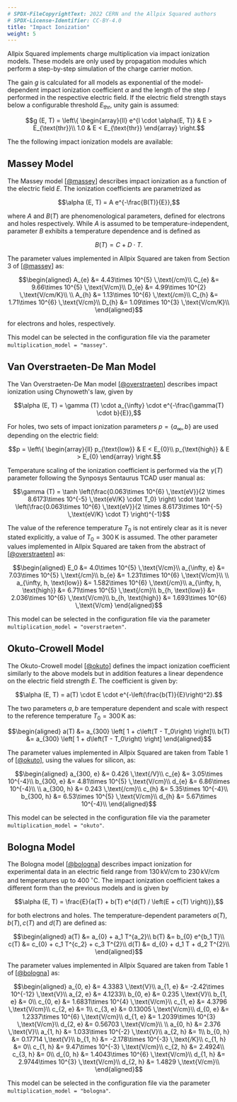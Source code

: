 ```yaml
---
# SPDX-FileCopyrightText: 2022 CERN and the Allpix Squared authors
# SPDX-License-Identifier: CC-BY-4.0
title: "Impact Ionization"
weight: 5
---
```


Allpix Squared implements charge multiplication via impact ionization models. These models are only used by propagation
modules which perform a step-by-step simulation of the charge carrier motion.

The gain $`g`$ is calculated for all models as exponential of the model-dependent impact ionization coefficient $`\alpha`$ and
the length of the step $`l`$ performed in the respective electric field. If the electric field strength stays below a
configurable threshold $`E_{\text{thr}}`$, unity gain is assumed:

```math
g (E, T) = \left\{
\begin{array}{ll}
    e^{l \cdot \alpha(E, T)} & E > E_{\text{thr}}\\
    1.0 & E < E_{\text{thr}}
\end{array}
\right.
```

The the following impact ionization models are available:

## Massey Model

The Massey model \[[@massey]\] describes impact ionization as a function of the electric field $`E`$.
The ionization coefficients are parametrized as

```math
\alpha (E, T) = A e^{-\frac{B(T)}{E}},
```

where $`A`$ and $`B(T)`$ are phenomenological parameters, defined for electrons and holes respectively.
While $`A`$ is assumed to be temperature-independent, parameter $`B`$ exhibits a temperature dependence and is defined as

```math
B(T) = C + D \cdot T.
```

The parameter values implemented in Allpix Squared are taken from Section 3 of \[[@massey]\] as:

```math
\begin{aligned}
    A_{e} &= 4.43\times 10^{5} \,\text{/cm}\\
    C_{e} &= 9.66\times 10^{5} \,\text{V/cm}\\
    D_{e} &= 4.99\times 10^{2} \,\text{V/cm/K}\\
\\
    A_{h} &= 1.13\times 10^{6} \,\text{/cm}\\
    C_{h} &= 1.71\times 10^{6} \,\text{V/cm}\\
    D_{h} &= 1.09\times 10^{3} \,\text{V/cm/K}\\
\end{aligned}
```

for electrons and holes, respectively.

This model can be selected in the configuration file via the parameter `multiplication_model = "massey"`.


## Van Overstraeten-De Man Model

The Van Overstraeten-De Man model \[[@overstraeten]\] describes impact ionization using Chynoweth's law, given by

```math
\alpha (E, T) = \gamma (T) \cdot a_{\infty} \cdot e^{-\frac{\gamma(T) \cdot b}{E}},
```

For holes, two sets of impact ionization parameters $`p = \left\{ a_{\infty}, b \right\}`$ are used depending on the electric field:

```math
p = \left\{
\begin{array}{ll}
    p_{\text{low}} & E < E_{0}\\
    p_{\text{high}} & E > E_{0}
\end{array}
\right.
```

Temperature scaling of the ionization coefficient is performed  via the $`\gamma(T)`$ parameter following the Synposys
Sentaurus TCAD user manual as:

```math
\gamma (T) = \tanh \left(\frac{0.063\times 10^{6} \,\text{eV}}{2 \times 8.6173\times 10^{-5} \,\text{eV/K} \cdot T_0} \right) \cdot \tanh \left(\frac{0.063\times 10^{6} \,\text{eV}}{2 \times 8.6173\times 10^{-5} \,\text{eV/K} \cdot T} \right)^{-1}
```

The value of the reference temperature $`T_0`$ is not entirely clear as it is never stated explicitly, a value of
$`T_0 = 300 \,\text{K}`$ is assumed. The other parameter values implemented in Allpix Squared are taken from the abstract
of \[[@overstraeten]\] as:

```math
\begin{aligned}
    E_0 &= 4.0\times 10^{5} \,\text{V/cm}\\
    a_{\infty, e} &= 7.03\times 10^{5} \,\text{/cm}\\
    b_{e} &= 1.231\times 10^{6} \,\text{V/cm}\\
    \\
    a_{\infty, h, \text{low}} &= 1.582\times 10^{6} \,\text{/cm}\\
    a_{\infty, h, \text{high}} &= 6.71\times 10^{5} \,\text{/cm}\\
    b_{h, \text{low}} &= 2.036\times 10^{6} \,\text{V/cm}\\
    b_{h, \text{high}} &= 1.693\times 10^{6} \,\text{V/cm}
\end{aligned}
```

This model can be selected in the configuration file via the parameter `multiplication_model = "overstraeten"`.

## Okuto-Crowell Model

The Okuto-Crowell model \[[@okuto]\] defines the impact ionization coefficient similarly to the above models but in addition
features a linear dependence on the electric field strength $`E`$. The coefficient is given by:

```math
\alpha (E, T) = a(T) \cdot E \cdot e^{-\left(\frac{b(T)}{E}\right)^2}.
```

The two parameters $`a, b`$ are temperature dependent and scale with respect to the reference temperature
$`T_0 = 300 \,\text{K}`$ as:

```math
\begin{aligned}
    a(T) &= a_{300} \left[ 1 + c\left(T - T_0\right) \right]\\
    b(T) &= a_{300} \left[ 1 + d\left(T - T_0\right) \right]
\end{aligned}
```

The parameter values implemented in Allpix Squared are taken from Table 1 of \[[@okuto]\], using the values for silicon, as:

```math
\begin{aligned}
    a_{300, e} &= 0.426 \,\text{/V}\\
    c_{e} &= 3.05\times 10^{-4}\\
    b_{300, e} &= 4.81\times 10^{5} \,\text{V/cm}\\
    d_{e} &= 6.86\times 10^{-4}\\
\\
    a_{300, h} &= 0.243 \,\text{/cm}\\
    c_{h} &= 5.35\times 10^{-4}\\
    b_{300, h} &= 6.53\times 10^{5} \,\text{V/cm}\\
    d_{h} &= 5.67\times 10^{-4}\\
\end{aligned}
```

This model can be selected in the configuration file via the parameter `multiplication_model = "okuto"`.

## Bologna Model

The Bologna model \[[@bologna]\] describes impact ionization for experimental data in an electric field range from
$`130 \,\text{kV/cm}`$ to $`230 \,\text{kV/cm}`$ and temperatures up to $`400 \,^{\circ}\text{C}`$. The impact ionization
coefficient takes a different form than the previous models and is given by

```math
\alpha (E, T) = \frac{E}{a(T) + b(T) e^{d(T) / \left(E + c(T) \right)}},
```

for both electrons and holes.
The temperature-dependent parameters $`a(T), b(T), c(T)`$ and $`d(T)`$ are defined as:

```math
\begin{aligned}
    a(T) &= a_{0} + a_1 T^{a_2}\\
    b(T) &= b_{0} e^{b_1 T}\\
    c(T) &= c_{0} + c_1 T^{c_2} + c_3 T^{2}\\
    d(T) &= d_{0} + d_1 T + d_2 T^{2}\\
\end{aligned}
```

The parameter values implemented in Allpix Squared are taken from Table 1 of \[[@bologna]\] as:

```math
\begin{aligned}
    a_{0, e} &= 4.3383 \,\text{V}\\
    a_{1, e} &= -2.42\times 10^{-12} \,\text{V}\\
    a_{2, e} &= 4.1233\\
    b_{0, e} &= 0.235 \,\text{V}\\
    b_{1, e} &= 0\\
    c_{0, e} &= 1.6831\times 10^{4} \,\text{V/cm}\\
    c_{1, e} &= 4.3796 \,\text{V/cm}\\
    c_{2, e} &= 1\\
    c_{3, e} &= 0.13005 \,\text{V/cm}\\
    d_{0, e} &= 1.2337\times 10^{6} \,\text{V/cm}\\
    d_{1, e} &= 1.2039\times 10^{3} \,\text{V/cm}\\
    d_{2, e} &= 0.56703 \,\text{V/cm}\\
\\
    a_{0, h} &= 2.376 \,\text{V}\\
    a_{1, h} &= 1.033\times 10^{-2} \,\text{V}\\
    a_{2, h} &= 1\\
    b_{0, h} &= 0.17714 \,\text{V}\\
    b_{1, h} &= -2.178\times 10^{-3} \,\text{/K}\\
    c_{1, h} &= 0\\
    c_{1, h} &= 9.47\times 10^{-3} \,\text{V/cm}\\
    c_{2, h} &= 2.4924\\
    c_{3, h} &= 0\\
    d_{0, h} &= 1.4043\times 10^{6} \,\text{V/cm}\\
    d_{1, h} &= 2.9744\times 10^{3} \,\text{V/cm}\\
    d_{2, h} &= 1.4829 \,\text{V/cm}\\
\end{aligned}
```

This model can be selected in the configuration file via the parameter `multiplication_model = "bologna"`.

[@massey]: https://doi.org/10.1109/TED.2006.881010
[@overstraeten]: https://doi.org/10.1016/0038-1101(70)90139-5
[@okuto]: https://doi.org/10.1016/0038-1101(75)90099-4
[@bologna]: https://doi.org/10.1109/SISPAD.1999.799251
